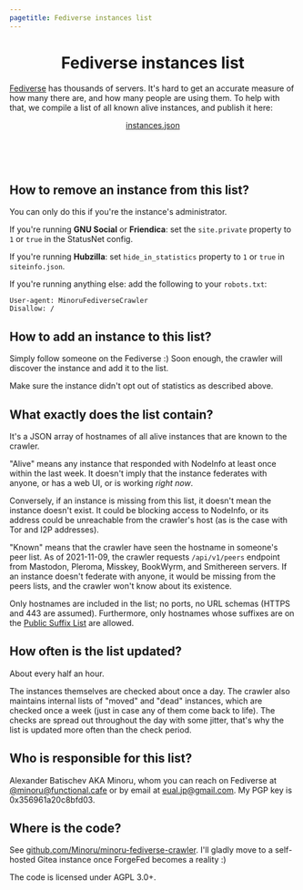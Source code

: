 ```yaml
---
pagetitle: Fediverse instances list
---
```


<center>
<h1>Fediverse instances list</h1>
</center>

[Fediverse][wikipedia-fediverse] has thousands of servers. It's hard to get an
accurate measure of how many there are, and how many people are using them. To
help with that, we compile a list of all known alive instances, and publish it
here:

<center>
<a href="./instances.json">instances.json</a>
</center>

<div style="height: 4rem;"></div>

[wikipedia-fediverse]: https://en.wikipedia.org/wiki/Fediverse "Fediverse — Wikipedia"

## How to remove an instance from this list?

You can only do this if you're the instance's administrator.

If you're running **GNU Social** or **Friendica**: set the `site.private`
property to `1` or `true` in the StatusNet config.

If you're running **Hubzilla**: set `hide_in_statistics` property to `1` or
`true` in `siteinfo.json`.

If you're running anything else: add the following to your `robots.txt`:

```
User-agent: MinoruFediverseCrawler
Disallow: /
```

## How to add an instance to this list?

Simply follow someone on the Fediverse :) Soon enough, the crawler will discover
the instance and add it to the list.

Make sure the instance didn't opt out of statistics as described above.

## What exactly does the list contain?

It's a JSON array of hostnames of all alive instances that are known to the
crawler.

"Alive" means any instance that responded with NodeInfo at least once within the
last week. It doesn't imply that the instance federates with anyone, or has a web
UI, or is working *right now*.

Conversely, if an instance is missing from this list, it doesn't mean the
instance doesn't exist. It could be blocking access to NodeInfo, or its address
could be unreachable from the crawler's host (as is the case with Tor and I2P
addresses).

"Known" means that the crawler have seen the hostname in someone's peer list. As
of 2021-11-09, the crawler requests `/api/v1/peers` endpoint from Mastodon,
Pleroma, Misskey, BookWyrm, and Smithereen servers. If an instance doesn't
federate with anyone, it would be missing from the peers lists, and the crawler
won't know about its existence.

Only hostnames are included in the list; no ports, no URL schemas (HTTPS and 443
are assumed). Furthermore, only hostnames whose suffixes are on the [Public
Suffix List][publicsuffix] are allowed.

[publicsuffix]: https://publicsuffix.org/ "Public Suffix List"

## How often is the list updated?

About every half an hour.

The instances themselves are checked about once a day. The crawler also
maintains internal lists of "moved" and "dead" instances, which are checked once
a week (just in case any of them come back to life). The checks are spread out
throughout the day with some jitter, that's why the list is updated more often
than the check period.

## Who is responsible for this list?

Alexander Batischev AKA Minoru, whom you can reach on Fediverse at <a href="https://functional.cafe/@minoru">@minoru@functional.cafe</a> or by email at <a href="mailto:eual.jp@gmail.com">eual.jp@gmail.com</a>. My PGP key is 0x356961a20c8bfd03.

## Where is the code?

See
[github.com/Minoru/minoru-fediverse-crawler](https://github.com/Minoru/minoru-fediverse-crawler).
I'll gladly move to a self-hosted Gitea instance once ForgeFed becomes a reality :)

The code is licensed under AGPL 3.0+.

